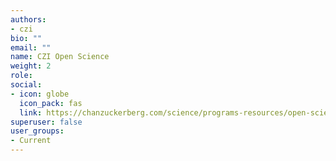 ```yaml
---
authors:
- czi
bio: ""
email: ""
name: CZI Open Science
weight: 2
role: 
social:
- icon: globe
  icon_pack: fas
  link: https://chanzuckerberg.com/science/programs-resources/open-science/
superuser: false
user_groups:
- Current
---
```

